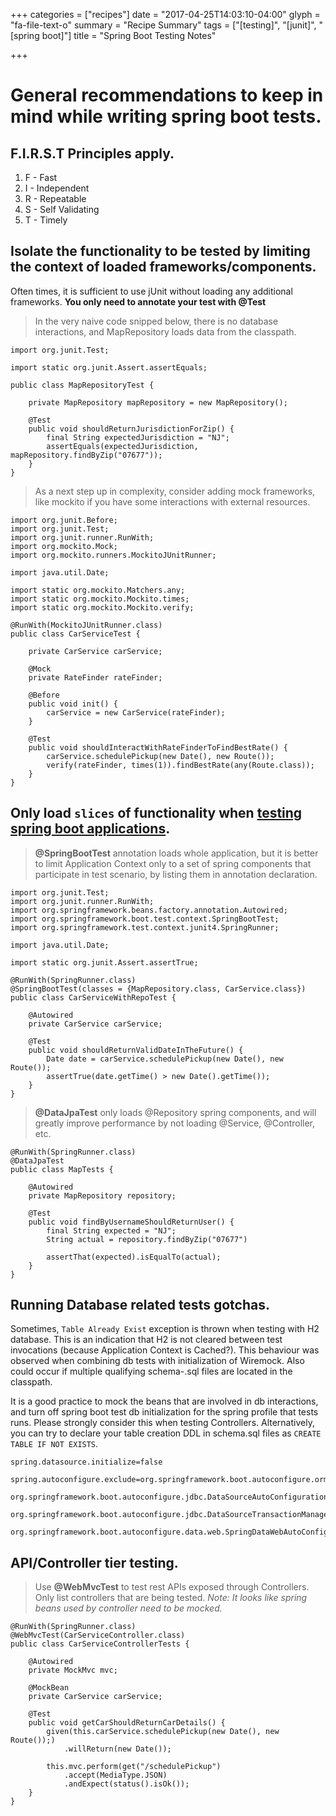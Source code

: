 +++
categories = ["recipes"]
date = "2017-04-25T14:03:10-04:00"
glyph = "fa-file-text-o"
summary = "Recipe Summary"
tags = ["[testing]", "[junit]", "[spring boot]"]
title = "Spring Boot Testing Notes"

+++
# General recommendations to keep in mind while writing spring boot tests.

## F.I.R.S.T Principles apply.
1. F - Fast
2. I - Independent
3. R - Repeatable
4. S - Self Validating
5. T - Timely

## Isolate the functionality to be tested by limiting the context of loaded frameworks/components.

Often times, it is sufficient to use jUnit without loading any additional frameworks.  **You only need to annotate your test with @Test**

> In the very naive code snipped below, there is no database interactions, and MapRepository loads data from the classpath.

```
import org.junit.Test;

import static org.junit.Assert.assertEquals;

public class MapRepositoryTest {

    private MapRepository mapRepository = new MapRepository();

    @Test
    public void shouldReturnJurisdictionForZip() {
        final String expectedJurisdiction = "NJ";
        assertEquals(expectedJurisdiction, mapRepository.findByZip("07677"));
    }
}
```

> As a next step up in complexity, consider adding mock frameworks, like mockito if you have some interactions with external resources.

```
import org.junit.Before;
import org.junit.Test;
import org.junit.runner.RunWith;
import org.mockito.Mock;
import org.mockito.runners.MockitoJUnitRunner;

import java.util.Date;

import static org.mockito.Matchers.any;
import static org.mockito.Mockito.times;
import static org.mockito.Mockito.verify;

@RunWith(MockitoJUnitRunner.class)
public class CarServiceTest {

    private CarService carService;

    @Mock
    private RateFinder rateFinder;

    @Before
    public void init() {
        carService = new CarService(rateFinder);
    }

    @Test
    public void shouldInteractWithRateFinderToFindBestRate() {
        carService.schedulePickup(new Date(), new Route());
        verify(rateFinder, times(1)).findBestRate(any(Route.class));
    }
}
```

## Only load `slices` of functionality when [testing spring boot applications](https://spring.io/blog/2016/04/15/testing-improvements-in-spring-boot-1-4).

> **@SpringBootTest** annotation loads whole application, but it is better to limit Application Context only to a set of spring components that participate in test scenario, by listing them in annotation declaration.

```
import org.junit.Test;
import org.junit.runner.RunWith;
import org.springframework.beans.factory.annotation.Autowired;
import org.springframework.boot.test.context.SpringBootTest;
import org.springframework.test.context.junit4.SpringRunner;

import java.util.Date;

import static org.junit.Assert.assertTrue;

@RunWith(SpringRunner.class)
@SpringBootTest(classes = {MapRepository.class, CarService.class})
public class CarServiceWithRepoTest {

    @Autowired
    private CarService carService;

    @Test
    public void shouldReturnValidDateInTheFuture() {
        Date date = carService.schedulePickup(new Date(), new Route());
        assertTrue(date.getTime() > new Date().getTime());
    }
}
```

> **@DataJpaTest** only loads @Repository spring components, and will greatly improve performance by not loading @Service, @Controller, etc.

```
@RunWith(SpringRunner.class)
@DataJpaTest
public class MapTests {

    @Autowired
    private MapRepository repository;

    @Test
    public void findByUsernameShouldReturnUser() {
        final String expected = "NJ";
        String actual = repository.findByZip("07677")

        assertThat(expected).isEqualTo(actual);
    }
}
```

## Running Database related tests gotchas.

Sometimes, `Table Already Exist` exception is thrown when testing with H2 database.  This is an indication that H2 is not cleared between test invocations (because Application Context is Cached?).  This behaviour was observed when combining db tests with initialization of Wiremock.  Also could occur if multiple qualifying schema-.sql files are located in the classpath.

It is a good practice to mock the beans that are involved in db interactions, and turn off spring boot test db initialization for the spring profile that tests runs.  Please strongly consider this when testing Controllers.  Alternatively, you can try to declare your table creation DDL in schema.sql files as `CREATE TABLE IF NOT EXISTS`.

```
spring.datasource.initialize=false

spring.autoconfigure.exclude=org.springframework.boot.autoconfigure.orm.jpa.HibernateJpaAutoConfiguration,\
    org.springframework.boot.autoconfigure.jdbc.DataSourceAutoConfiguration,\
    org.springframework.boot.autoconfigure.jdbc.DataSourceTransactionManagerAutoConfiguration,\
    org.springframework.boot.autoconfigure.data.web.SpringDataWebAutoConfiguration

```

## API/Controller tier testing.

>Use **@WebMvcTest** to test rest APIs exposed through Controllers.  Only list controllers that are being tested.
_Note: It looks like spring beans used by controller need to be mocked._

```
@RunWith(SpringRunner.class)
@WebMvcTest(CarServiceController.class)
public class CarServiceControllerTests {

    @Autowired
    private MockMvc mvc;

    @MockBean
    private CarService carService;

    @Test
    public void getCarShouldReturnCarDetails() {
        given(this.carService.schedulePickup(new Date(), new Route());)
            .willReturn(new Date());

        this.mvc.perform(get("/schedulePickup")
            .accept(MediaType.JSON)
            .andExpect(status().isOk());
    }
}
```
